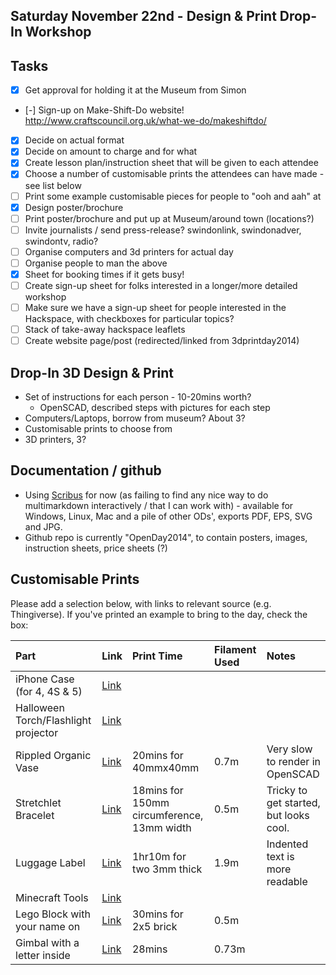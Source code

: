 ## Saturday November 22nd - Design & Print Drop-In Workshop

## Tasks

* [x] Get approval for holding it at the Museum from Simon
* [-] Sign-up on Make-Shift-Do website! http://www.craftscouncil.org.uk/what-we-do/makeshiftdo/
* [x] Decide on actual format
* [x] Decide on amount to charge and for what
* [x] Create lesson plan/instruction sheet that will be given to each attendee
* [x] Choose a number of customisable prints the attendees can have made - see list below
* [ ] Print some example customisable pieces for people to "ooh and aah" at
* [x] Design poster/brochure
* [ ] Print poster/brochure and put up at Museum/around town (locations?)
* [ ] Invite journalists / send press-release? swindonlink, swindonadver, swindontv, radio?
* [ ] Organise computers and 3d printers for actual day
* [ ] Organise people to man the above
* [x] Sheet for booking times if it gets busy!
* [ ] Create sign-up sheet for folks interested in a longer/more detailed workshop
* [ ] Make sure we have a sign-up sheet for people interested in the Hackspace, with checkboxes for particular topics?
* [ ] Stack of take-away hackspace leaflets
* [ ] Create website page/post (redirected/linked from 3dprintday2014)

## Drop-In 3D Design & Print

* Set of instructions for each person - 10-20mins worth?
    * OpenSCAD, described steps with pictures for each step
* Computers/Laptops, borrow from museum? About 3?
* Customisable prints to choose from
* 3D printers, 3?

## Documentation / github

* Using [Scribus](http://wiki.scribus.net/canvas/Download) for now (as failing to find any nice way to do multimarkdown interactively / that I can work with) - available for Windows, Linux, Mac and a pile of other ODs', exports PDF, EPS, SVG and JPG.
* Github repo is currently "OpenDay2014", to contain posters, images, instruction sheets, price sheets (?)


## Customisable Prints

Please add a selection below, with links to relevant source (e.g. Thingiverse).  If you've printed an example to bring to the day, check the box:

Part | Link | Print Time | Filament Used | Notes
:--|:--|:--|:--|:--
iPhone Case (for 4, 4S & 5) | [Link](http://www.thingiverse.com/apps/customizer/run?thing_id=40703&code=f72f4ff762301c8e0e6012da841874d3)
Halloween Torch/Flashlight projector | [Link](http://customizer.makerbot.com/things/494174/files/817292)
Rippled Organic Vase | [Link](http://www.thingiverse.com/apps/customizer/run?thing_id=477840) | 20mins for 40mmx40mm | 0.7m | Very slow to render in OpenSCAD
Stretchlet Bracelet | [Link](http://www.thingiverse.com/apps/customizer/run?thing_id=57810&code=b2aa4f0ee3e0da5703c1e367aac9a20a) | 18mins for 150mm circumference, 13mm width | 0.5m | Tricky to get started, but looks cool.
Luggage Label | [Link](http://www.thingiverse.com/apps/customizer/run?thing_id=175150&code=d3f2685b7ccb1bc1d17e1759d52f2a6b) | 1hr10m for two 3mm thick | 1.9m | Indented text is more readable
Minecraft Tools | [Link](http://www.thingiverse.com/apps/customizer/run?thing_id=355060&code=3f5f821e43dc25a4215621c6ea4744d7)
Lego Block with your name on | [Link](http://www.thingiverse.com/thing:340321) | 30mins for 2x5 brick | 0.5m
Gimbal with a letter inside | [Link](http://www.thingiverse.com/thing:434613) | 28mins | 0.73m
